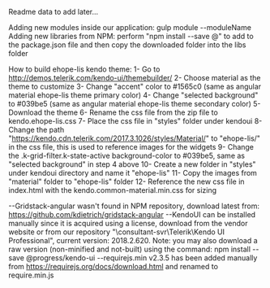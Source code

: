 Readme data to add later...

Adding new modules inside our application: gulp module --moduleName
Adding new libraries from NPM: perform "npm install --save <name>@<version>" to add to the package.json file and then copy the downloaded folder into the libs folder

How to build ehope-lis kendo theme:
1- Go to http://demos.telerik.com/kendo-ui/themebuilder/
2- Choose material as the theme to customize
3- Change "accent" color to #1565c0 (same as angular material ehope-lis theme primary color)
4- Change "selected background" to #039be5 (same as angular material ehope-lis theme secondary color)
5- Download the theme
6- Rename the css file from the zip file to kendo.ehope-lis.css
7- Place the css file in "styles" folder under kendoui
8- Change the path "https://kendo.cdn.telerik.com/2017.3.1026/styles/Material/" to "ehope-lis/" in the css file, this is used to reference images for the widgets
9- Change the .k-grid-filter.k-state-active background-color to #039be5, same as "selected background" in step 4 above
10- Create a new folder in "styles" under kendoui directory and name it "ehope-lis"
11- Copy the images from "material" folder to "ehope-lis" folder
12- Reference the new css file in index.html with the kendo.common-material.min.css for sizing

--Gridstack-angular wasn't found in NPM repository, download latest from: https://github.com/kdietrich/gridstack-angular
--KendoUI can be installed manually since it is acquired using a license, download from the vendor website or from our repository "\\consultant-svr\Telerik\Kendo UI Professional", current version: 2018.2.620. Note: you may also download a raw version (non-minified and not-built) using the command: npm install --save @progress/kendo-ui
--requirejs.min v2.3.5 has been added manually from https://requirejs.org/docs/download.html and renamed to require.min.js